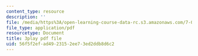 ```yaml
---
content_type: resource
description: ''
file: /media/https%3A/open-learning-course-data-rc.s3.amazonaws.com/7-013-introductory-biology-spring-2013/56f5f2efad4923152ee73ed2ddb8d6c2_svahhl-J4AY.pdf
file_type: application/pdf
resourcetype: Document
title: 3play pdf file
uid: 56f5f2ef-ad49-2315-2ee7-3ed2ddb8d6c2
---
```

